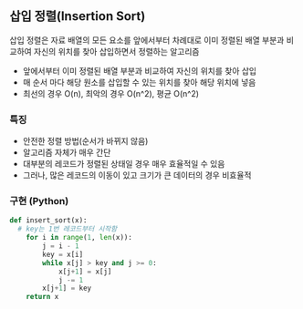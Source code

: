 ## 삽입 정렬(Insertion Sort)

삽입 정렬은 자료 배열의 모든 요소를 앞에서부터 차례대로 이미 정렬된 배열 부분과 비교하여 자신의 위치를 찾아 삽입하면서 정렬하는 알고리즘

- 앞에서부터 이미 정렬된 배열 부분과 비교하여 자신의 위치를 찾아 삽입
- 매 순서 마다 해당 원소를 삽입할 수 있는 위치를 찾아 해당 위치에 넣음
- 최선의 경우 O(n), 최악의 경우 O(n^2), 평균 O(n^2)

### 특징

- 안전한 정렬 방법(순서가 바뀌지 않음)
- 알고리즘 자체가 매우 간단
- 대부분의 레코드가 정렬된 상태일 경우 매우 효율적일 수 있음
- 그러나, 많은 레코드의 이동이 있고 크기가 큰 데이터의 경우 비효율적

### 구현 (Python)

```python
def insert_sort(x):
  # key는 1번 레코드부터 시작함
	for i in range(1, len(x)):
		j = i - 1
		key = x[i]
		while x[j] > key and j >= 0:
			x[j+1] = x[j]
			j -= 1
		x[j+1] = key
	return x
```

